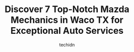 ---
layout: ampstory
image: https://images.unsplash.com/photo-1522120177514-2b16ebe5634d?ixlib=rb-4.0.3&ixid=MnwxMjA3fDB8MHxwaG90by1wYWdlfHx8fGVufDB8fHx8&auto=format&fit=crop&w=640&h=853&q=80
author: techidn
featured: false
description: Trust your vehicles maintenance and repairs to the 7 best Mazda Mechanic in Waco TX, USA. With their extensive experience, cutting-edge technology, and commitment to customer satisfaction, 
title: Discover 7 Top-Notch Mazda Mechanics in Waco TX for Exceptional Auto Services
cover:
   title: Discover 7 Top-Notch Mazda Mechanics in Waco TX for Exceptional Auto Services
   subtitle: Rickpate
   background: https://images.unsplash.com/photo-1522120177514-2b16ebe5634d?ixlib=rb-4.0.3&ixid=MnwxMjA3fDB8MHxwaG90by1wYWdlfHx8fGVufDB8fHx8&auto=format&fit=crop&w=640&h=853&q=80

pages: 
 - layout: thirds
   top: <h1>#1 Trinity Auto Haus</h1>
   bottom: "<p>We have taken both of our cars to Trinity in the past week, and they did a great job! Patched up one tire and replaced 2 others. They also diagnosed and suggested other i</p>"
   background: https://www.knot35.com/toplist/wp-content/uploads/2023/06/best-mazda-mechanic-1-in-waco-tx-1685832800.jpeg
   backgroundblur: true
 - layout: thirds
   top: <h1>#2 Kish Complete Car Care Center</h1>
   bottom: "<p>5300 Franklin Ave, Waco, TX 76710, United States</p>"
   background: https://www.knot35.com/toplist/wp-content/uploads/2023/06/best-mazda-mechanic-2-in-waco-tx-1685832801.jpeg
   cta:
      link: https://www.knot35.com/toplist/discover-7-top-notch-mazda-mechanics-in-waco-tx-for-exceptional-auto-services/
      text: Discover 7 Top-Notch Mazda Mechanics in Waco TX for Exceptional Auto Services
 - layout: thirds
   top: <h1>#3 University Mazda</h1>
   bottom: "<p>3000 I-35, Waco, TX 76706, United States</p>"
   background: https://www.knot35.com/toplist/wp-content/uploads/2023/06/best-mazda-mechanic-3-in-waco-tx-1685832801.jpeg
   cta:
      link: https://www.knot35.com/toplist/discover-7-top-notch-mazda-mechanics-in-waco-tx-for-exceptional-auto-services/
      text: Discover 7 Top-Notch Mazda Mechanics in Waco TX for Exceptional Auto Services
 - layout: thirds
   top: <h1>#4 Perales Brothers Automotive</h1>
   bottom: "<p>1125 Austin Ave, Waco, TX 76701, United States</p>"
   background: https://images.unsplash.com/photo-1536745287225-21d689278fd1?ixlib=rb-4.0.3&ixid=MnwxMjA3fDB8MHxwaG90by1wYWdlfHx8fGVufDB8fHx8&auto=format&fit=crop&w=640&h=853&q=80
   cta:
      link: https://www.knot35.com/toplist/discover-7-top-notch-mazda-mechanics-in-waco-tx-for-exceptional-auto-services/
      text: Discover 7 Top-Notch Mazda Mechanics in Waco TX for Exceptional Auto Services
 - layout: thirds
   top: <h1>#5 Advanced Car Care Center</h1>
   bottom: "<p>609 Towne Oaks Dr, Waco, TX 76710, United States</p>"
   background: https://images.unsplash.com/photo-1599422314077-f4dfdaa4cd09?ixlib=rb-4.0.3&ixid=MnwxMjA3fDB8MHxwaG90by1wYWdlfHx8fGVufDB8fHx8&auto=format&fit=crop&w=640&h=853&q=80
   cta:
      link: https://www.knot35.com/toplist/discover-7-top-notch-mazda-mechanics-in-waco-tx-for-exceptional-auto-services/
      text: Discover 7 Top-Notch Mazda Mechanics in Waco TX for Exceptional Auto Services
 - layout: thirds
   top: <h1>#6 Cen-Tex Mobile Automotive</h1>
   bottom: "<p>5900 Franklin Av Service Rd Ste 23, Waco, TX 76710, United States</p>"
   background: https://plus.unsplash.com/premium_photo-1664640458616-3c74f8cb4589?ixlib=rb-4.0.3&ixid=MnwxMjA3fDB8MHxwaG90by1wYWdlfHx8fGVufDB8fHx8&auto=format&fit=crop&w=640&h=853&q=80
   cta:
      link: https://www.knot35.com/toplist/discover-7-top-notch-mazda-mechanics-in-waco-tx-for-exceptional-auto-services/
      text: Discover 7 Top-Notch Mazda Mechanics in Waco TX for Exceptional Auto Services
 - layout: thirds
   top: <h1>#7 Renschler Auto Service, LLC</h1>
   bottom: "<p>600 S Valley Mills Dr, Waco, TX 76711, United States</p>"
   background: https://images.unsplash.com/photo-1522441815192-d9f04eb0615c?ixlib=rb-4.0.3&ixid=MnwxMjA3fDB8MHxwaG90by1wYWdlfHx8fGVufDB8fHx8&auto=format&fit=crop&w=640&h=853&q=80
   cta:
      link: https://www.knot35.com/toplist/discover-7-top-notch-mazda-mechanics-in-waco-tx-for-exceptional-auto-services/
      text: Discover 7 Top-Notch Mazda Mechanics in Waco TX for Exceptional Auto Services
 - layout: thirds
   middle: Continue reading...
   background: https://images.unsplash.com/photo-1591393223703-56fe1347ac62?ixlib=rb-4.0.3&ixid=MnwxMjA3fDB8MHxwaG90by1wYWdlfHx8fGVufDB8fHx8&auto=format&fit=crop&w=640&h=853&q=80
   cta:
      link: https://www.knot35.com/toplist/discover-7-top-notch-mazda-mechanics-in-waco-tx-for-exceptional-auto-services/
      text: Discover 7 Top-Notch Mazda Mechanics in Waco TX for Exceptional Auto Services
      
---